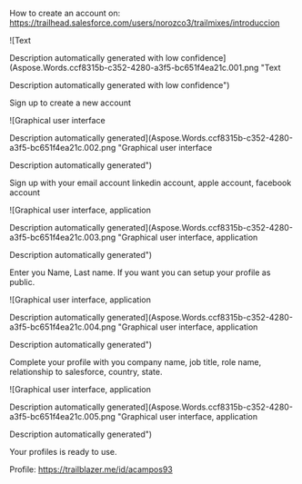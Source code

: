 ﻿How to create an account on: https://trailhead.salesforce.com/users/norozco3/trailmixes/introduccion

![Text

Description automatically generated with low confidence](Aspose.Words.ccf8315b-c352-4280-a3f5-bc651f4ea21c.001.png "Text

Description automatically generated with low confidence")

Sign up to create a new account

![Graphical user interface

Description automatically generated](Aspose.Words.ccf8315b-c352-4280-a3f5-bc651f4ea21c.002.png "Graphical user interface

Description automatically generated")

Sign up with your email account linkedin account, apple account, facebook account


![Graphical user interface, application

Description automatically generated](Aspose.Words.ccf8315b-c352-4280-a3f5-bc651f4ea21c.003.png "Graphical user interface, application

Description automatically generated")

Enter you Name, Last name. If you want you can setup your profile as public.







![Graphical user interface, application

Description automatically generated](Aspose.Words.ccf8315b-c352-4280-a3f5-bc651f4ea21c.004.png "Graphical user interface, application

Description automatically generated")

Complete your profile with you company name, job title, role name, relationship to salesforce, country, state.

![Graphical user interface, application

Description automatically generated](Aspose.Words.ccf8315b-c352-4280-a3f5-bc651f4ea21c.005.png "Graphical user interface, application

Description automatically generated")

Your profiles is ready to use.

Profile: https://trailblazer.me/id/acampos93
